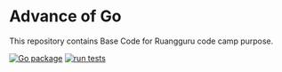 # Advance of Go

This repository contains Base Code for Ruangguru code camp purpose.

<p align="left">
<a href="https://github.com/pararang/go-lanjutan/actions/workflows/unittest.yaml"><img src="https://github.com/pararang/go-lanjutan/workflows/Go%20package/badge.svg" alt="Go package"></a>
<a href="https://github.com/pararang/go-lanjutan/actions/workflows/tests.yaml"><img src="https://github.com/pararang/go-lanjutan/workflows/run%20tests/badge.svg" alt="run tests"></a>
</p>
